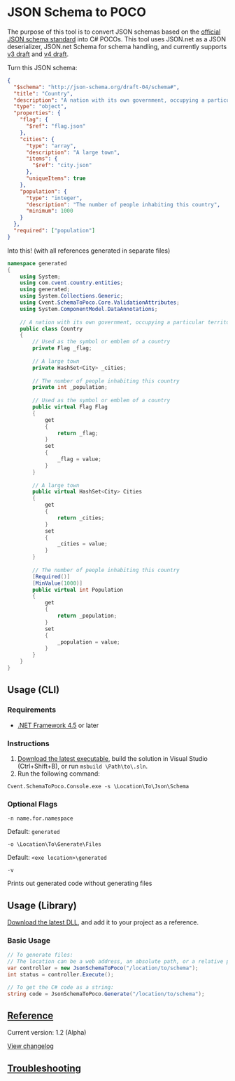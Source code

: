 # JSON Schema to POCO
The purpose of this tool is to convert JSON schemas based on the [official JSON schema standard](http://json-schema.org/) into C# POCOs. This tool uses JSON.net as a JSON deserializer, JSON.net Schema for schema handling, and currently supports [v3 draft](http://tools.ietf.org/html/draft-zyp-json-schema-03) and
[v4 draft](http://tools.ietf.org/html/draft-zyp-json-schema-04).

Turn this JSON schema:
```json
{
  "$schema": "http://json-schema.org/draft-04/schema#",
  "title": "Country",
  "description": "A nation with its own government, occupying a particular territory",
  "type": "object",
  "properties": {
    "flag": {
      "$ref": "flag.json"
    },
    "cities": {
      "type": "array",
      "description": "A large town",
      "items": {
        "$ref": "city.json"
      },
      "uniqueItems": true
    },
    "population": {
      "type": "integer",
      "description": "The number of people inhabiting this country",
      "minimum": 1000
    }
  },
  "required": ["population"]
}
```
Into this! (with all references generated in separate files)
```csharp
namespace generated
{
    using System;
    using com.cvent.country.entities;
    using generated;
    using System.Collections.Generic;
    using Cvent.SchemaToPoco.Core.ValidationAttributes;
    using System.ComponentModel.DataAnnotations;
    
    // A nation with its own government, occupying a particular territory
    public class Country
    {
        // Used as the symbol or emblem of a country
        private Flag _flag;
        
        // A large town
        private HashSet<City> _cities;
        
        // The number of people inhabiting this country
        private int _population;
        
        // Used as the symbol or emblem of a country
        public virtual Flag Flag
        {
            get
            {
                return _flag;
            }
            set
            {
                _flag = value;
            }
        }
        
        // A large town
        public virtual HashSet<City> Cities
        {
            get
            {
                return _cities;
            }
            set
            {
                _cities = value;
            }
        }
        
        // The number of people inhabiting this country
        [Required()]
        [MinValue(1000)]
        public virtual int Population
        {
            get
            {
                return _population;
            }
            set
            {
                _population = value;
            }
        }
    }
}
```

## Usage (CLI)

### Requirements
* [.NET Framework 4.5](http://www.microsoft.com/en-us/download/details.aspx?id=30653) or later

### Instructions
1. [Download the latest executable](https://github.com/cvent/json-schema-2-poco/releases/latest), build the solution in Visual Studio (Ctrl+Shift+B), or run `msbuild \Path\to\.sln`.
2. Run the following command:
```
Cvent.SchemaToPoco.Console.exe -s \Location\To\Json\Schema
```

### Optional Flags

```
-n name.for.namespace
```
Default: `generated`

```
-o \Location\To\Generate\Files
```
Default: `<exe location>\generated`

```
-v
```
Prints out generated code without generating files

## Usage (Library)

[Download the latest DLL](https://github.com/cvent/json-schema-2-poco/releases), and add it to your project as a reference.

### Basic Usage

```csharp
// To generate files:
// The location can be a web address, an absolute path, or a relative path.
var controller = new JsonSchemaToPoco("/location/to/schema");
int status = controller.Execute();

// To get the C# code as a string:
string code = JsonSchemaToPoco.Generate("/location/to/schema");
```

## [Reference](https://github.com/cvent/json-schema-2-poco/wiki/Reference)
Current version: 1.2 (Alpha)

[View changelog](https://github.com/cvent/json-schema-2-poco/wiki/Changelog)

## [Troubleshooting](https://github.com/cvent/json-schema-2-poco/wiki/Troubleshooting)
